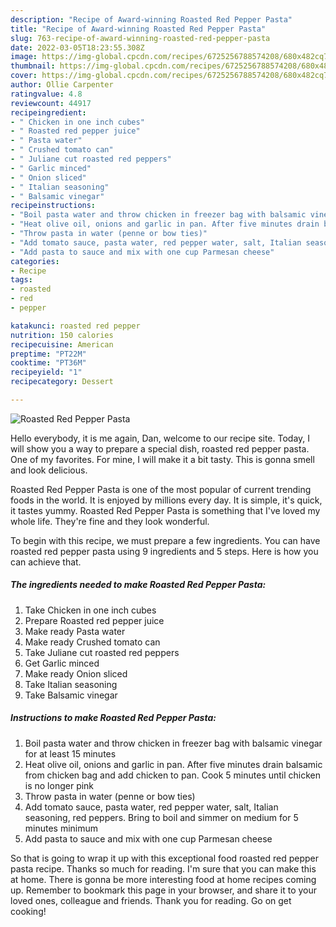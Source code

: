 ```yaml
---
description: "Recipe of Award-winning Roasted Red Pepper Pasta"
title: "Recipe of Award-winning Roasted Red Pepper Pasta"
slug: 763-recipe-of-award-winning-roasted-red-pepper-pasta
date: 2022-03-05T18:23:55.308Z
image: https://img-global.cpcdn.com/recipes/6725256788574208/680x482cq70/roasted-red-pepper-pasta-recipe-main-photo.jpg
thumbnail: https://img-global.cpcdn.com/recipes/6725256788574208/680x482cq70/roasted-red-pepper-pasta-recipe-main-photo.jpg
cover: https://img-global.cpcdn.com/recipes/6725256788574208/680x482cq70/roasted-red-pepper-pasta-recipe-main-photo.jpg
author: Ollie Carpenter
ratingvalue: 4.8
reviewcount: 44917
recipeingredient:
- " Chicken in one inch cubes"
- " Roasted red pepper juice"
- " Pasta water"
- " Crushed tomato can"
- " Juliane cut roasted red peppers"
- " Garlic minced"
- " Onion sliced"
- " Italian seasoning"
- " Balsamic vinegar"
recipeinstructions:
- "Boil pasta water and throw chicken in freezer bag with balsamic vinegar for at least 15 minutes"
- "Heat olive oil, onions and garlic in pan. After five minutes drain balsamic from chicken bag and add chicken to pan. Cook 5 minutes until chicken is no longer pink"
- "Throw pasta in water (penne or bow ties)"
- "Add tomato sauce, pasta water, red pepper water, salt, Italian seasoning, red peppers. Bring to boil and simmer on medium for 5 minutes minimum"
- "Add pasta to sauce and mix with one cup Parmesan cheese"
categories:
- Recipe
tags:
- roasted
- red
- pepper

katakunci: roasted red pepper 
nutrition: 150 calories
recipecuisine: American
preptime: "PT22M"
cooktime: "PT36M"
recipeyield: "1"
recipecategory: Dessert

---
```



![Roasted Red Pepper Pasta](https://img-global.cpcdn.com/recipes/6725256788574208/680x482cq70/roasted-red-pepper-pasta-recipe-main-photo.jpg)

Hello everybody, it is me again, Dan, welcome to our recipe site. Today, I will show you a way to prepare a special dish, roasted red pepper pasta. One of my favorites. For mine, I will make it a bit tasty. This is gonna smell and look delicious.

Roasted Red Pepper Pasta is one of the most popular of current trending foods in the world. It is enjoyed by millions every day. It is simple, it's quick, it tastes yummy. Roasted Red Pepper Pasta is something that I've loved my whole life. They're fine and they look wonderful.




To begin with this recipe, we must prepare a few ingredients. You can have roasted red pepper pasta using 9 ingredients and 5 steps. Here is how you can achieve that.

<!--inarticleads1-->

##### The ingredients needed to make Roasted Red Pepper Pasta:

1. Take  Chicken in one inch cubes
1. Prepare  Roasted red pepper juice
1. Make ready  Pasta water
1. Make ready  Crushed tomato can
1. Take  Juliane cut roasted red peppers
1. Get  Garlic minced
1. Make ready  Onion sliced
1. Take  Italian seasoning
1. Take  Balsamic vinegar




<!--inarticleads2-->

##### Instructions to make Roasted Red Pepper Pasta:

1. Boil pasta water and throw chicken in freezer bag with balsamic vinegar for at least 15 minutes
1. Heat olive oil, onions and garlic in pan. After five minutes drain balsamic from chicken bag and add chicken to pan. Cook 5 minutes until chicken is no longer pink
1. Throw pasta in water (penne or bow ties)
1. Add tomato sauce, pasta water, red pepper water, salt, Italian seasoning, red peppers. Bring to boil and simmer on medium for 5 minutes minimum
1. Add pasta to sauce and mix with one cup Parmesan cheese




So that is going to wrap it up with this exceptional food roasted red pepper pasta recipe. Thanks so much for reading. I'm sure that you can make this at home. There is gonna be more interesting food at home recipes coming up. Remember to bookmark this page in your browser, and share it to your loved ones, colleague and friends. Thank you for reading. Go on get cooking!
